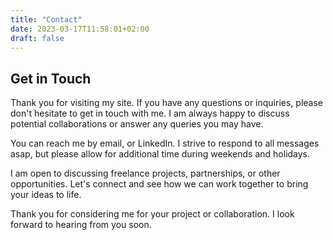 ```yaml
---
title: "Contact"
date: 2023-03-17T11:58:01+02:00
draft: false
---
```


## Get in Touch

Thank you for visiting my site. If you have any questions or inquiries, please don't hesitate to get in touch with me. I am always happy to discuss potential collaborations or answer any queries you may have.

You can reach me by email, or LinkedIn. I strive to respond to all messages asap, but please allow for additional time during weekends and holidays.

I am open to discussing freelance projects, partnerships, or other opportunities. Let's connect and see how we can work together to bring your ideas to life.

Thank you for considering me for your project or collaboration. I look forward to hearing from you soon.
